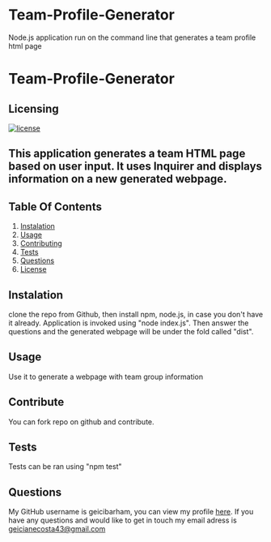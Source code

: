 # Team-Profile-Generator
Node.js application run on the command line that generates a team profile html page

 
# Team-Profile-Generator 

## Licensing

[![license](https://img.shields.io/badge/license-MIT-success)](https://opensource.org/licenses/MIT)


## This application generates a team HTML page based on user input. It uses Inquirer and displays information on a new generated webpage.
    
## Table Of Contents

1. [Instalation](#instalation)
2. [Usage](#usage)
3. [Contributing](#contributing)
4. [Tests](#tests)
5. [Questions](#questions)
6. [License](#license)
    
## Instalation
    
clone the repo from Github, then install npm, node.js, in case you don't have it already. Application is invoked using "node index.js". Then answer the questions and the generated webpage will be under the fold called "dist".
    
## Usage
    
Use it to generate a webpage with team group information
    
## Contribute
    
You can fork repo on github and contribute.
    
## Tests
    
Tests can be ran using "npm test"
    
    
## Questions 
    
My GitHub username is geicibarham, you can view my profile [here](https://github.com/geicibarham/).
If you have any questions and would like to get in touch my email adress is geicianecosta43@gmail.com
    
    
  
        
